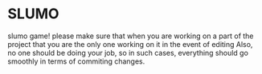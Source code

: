 # SLUMO
slumo game!
please make sure that when you are working on a part of the project that you are the only one working on it in the event of editing
Also, no one should be doing your job, so in such cases, everything should go smoothly in terms of commiting changes.
